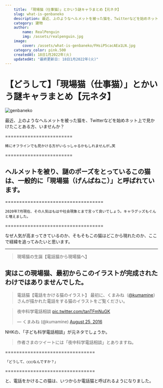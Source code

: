 ```yaml
---
    title: 「現場猫（仕事猫）」とかいう謎キャラまとめ【元ネタ】
    slug: what-is-genbaneko
    description: 最近、上のようなヘルメットを被った猫を、Twitterなどを始めネット上で見かけたことある方、いませんか？
    category: 建物
    author:
        name: RealPenguin
        img: /assets/realpenguin.jpg
    image: 
        cover: /assets/what-is-genbaneko/FHsiP5cacAEa1LN.jpg
    category_color: pink.500
    createdAt: 18日1月2022年(火)
    updatedAt: "最終更新日: 18日1月2022年(火)" 
---
```


# 【どうして】「現場猫（仕事猫）」とかいう謎キャラまとめ【元ネタ】

![genbaneko](/assets/what-is-genbaneko/genbaneko.jpg)


最近、上のようなヘルメットを被った猫を、Twitterなどを始めネット上で見かけたことある方、いませんか？

========================

`稀にオフラインでも見かける方がいらっしゃるかもしれませんが…笑`

========================


## **ヘルメットを被り、謎のポーズをとっているこの猫は、一般的に「現場猫（げんばねこ）」と呼ばれています。**

===================================

`2020年7月現在、その人気はもはや社会現象とまで言って良いでしょう。キャラグッズもぐんと増えました。`

===================================


なぜ人気が高まってきているのか、そもそもこの猫はどこから現れたのか、ここで経緯を追ってみたいと思います。

---------------------
> 現場猫の生誕【電話猫から現場猫へ】

実はこの現場猫、最初からこのイラストが完成されたわけではありませんでした。
---------------------
> 電話猫【電話をかける猫のイラスト】
最初に、くまみね（[@kumamine](https://twitter.com/kumamine)）さんが描かれた電話をする猫のイラストをご覧ください。

<blockquote class="twitter-tweet"><p lang="ja" dir="ltr">夜中科学電話相談 <a href="https://t.co/tanTFmNuGK">pic.twitter.com/tanTFmNuGK</a></p>&mdash; くまみね (@kumamine) <a href="https://twitter.com/kumamine/status/768845690814406656?ref_src=twsrc%5Etfw">August 25, 2016</a></blockquote> <script async src="https://platform.twitter.com/widgets.js" charset="utf-8"></script>

NHKの、「子ども科学電話相談」が元ネタでしょうか。<br />
 > 作者さまのツイートには「夜中科学電話相談」とありますね。

================================

`「どうして、◯◯◯なんですか？」`

================================
<br />

と、電話をかけるこの猫は、いつからか電話猫と呼ばれるようになりました。